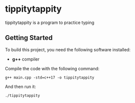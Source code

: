 
# tippitytappity

tippitytappity is a program to practice typing

## Getting Started

To build this project, you need the following software installed:
 * **g++** compiler

Compile the code with the following command:

`g++ main.cpp -std=c++17 -o tippitytappity`

And then run it:

`./tippitytappity`

